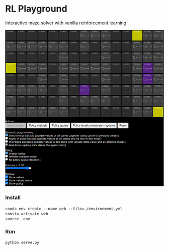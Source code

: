 # RL Playground

Interactive maze solver with vanilla reinforcement learning

<img src="docs/demo-playground.gif" width="650">



### Install
```
conda env create --name web --file=./environment.yml
consta activate web
source .env
```
### Run
```
python serve.py
```
